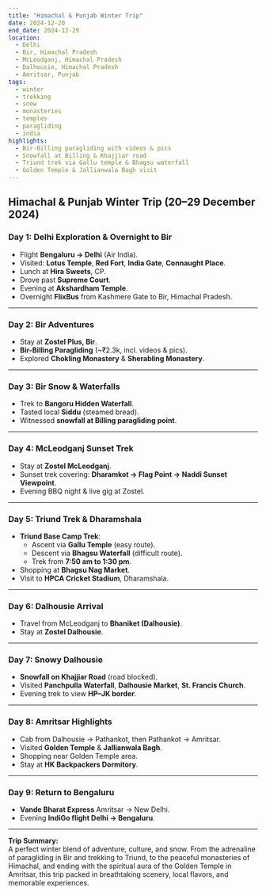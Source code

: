 ```yaml
---
title: "Himachal & Punjab Winter Trip"
date: 2024-12-20
end_date: 2024-12-29
location:
  - Delhi
  - Bir, Himachal Pradesh
  - McLeodganj, Himachal Pradesh
  - Dalhousie, Himachal Pradesh
  - Amritsar, Punjab
tags:
  - winter
  - trekking
  - snow
  - monasteries
  - temples
  - paragliding
  - india
highlights:
  - Bir-Billing paragliding with videos & pics
  - Snowfall at Billing & Khajjiar road
  - Triund trek via Gallu temple & Bhagsu waterfall
  - Golden Temple & Jallianwala Bagh visit
---
```


## Himachal & Punjab Winter Trip (20–29 December 2024)

### Day 1: Delhi Exploration & Overnight to Bir  
- Flight **Bengaluru → Delhi** (Air India).  
- Visited: **Lotus Temple**, **Red Fort**, **India Gate**, **Connaught Place**.  
- Lunch at **Hira Sweets**, CP.  
- Drove past **Supreme Court**.  
- Evening at **Akshardham Temple**.  
- Overnight **FlixBus** from Kashmere Gate to Bir, Himachal Pradesh.

---

### Day 2: Bir Adventures  
- Stay at **Zostel Plus, Bir**.  
- **Bir-Billing Paragliding** (~₹2.3k, incl. videos & pics).  
- Explored **Chokling Monastery** & **Sherabling Monastery**.

---

### Day 3: Bir Snow & Waterfalls  
- Trek to **Bangoru Hidden Waterfall**.  
- Tasted local **Siddu** (steamed bread).  
- Witnessed **snowfall at Billing paragliding point**.

---

### Day 4: McLeodganj Sunset Trek  
- Stay at **Zostel McLeodganj**.  
- Sunset trek covering: **Dharamkot → Flag Point → Naddi Sunset Viewpoint**.  
- Evening BBQ night & live gig at Zostel.

---

### Day 5: Triund Trek & Dharamshala  
- **Triund Base Camp Trek**:  
  - Ascent via **Gallu Temple** (easy route).  
  - Descent via **Bhagsu Waterfall** (difficult route).  
  - Trek from **7:50 am to 1:30 pm**.  
- Shopping at **Bhagsu Nag Market**.  
- Visit to **HPCA Cricket Stadium**, Dharamshala.

---

### Day 6: Dalhousie Arrival  
- Travel from McLeodganj to **Bhaniket (Dalhousie)**.  
- Stay at **Zostel Dalhousie**.

---

### Day 7: Snowy Dalhousie  
- **Snowfall on Khajjiar Road** (road blocked).  
- Visited **Panchpulla Waterfall**, **Dalhousie Market**, **St. Francis Church**.  
- Evening trek to view **HP–JK border**.

---

### Day 8: Amritsar Highlights  
- Cab from Dalhousie → Pathankot, then Pathankot → Amritsar.  
- Visited **Golden Temple** & **Jallianwala Bagh**.  
- Shopping near Golden Temple area.  
- Stay at **HK Backpackers Dormitory**.

---

### Day 9: Return to Bengaluru  
- **Vande Bharat Express** Amritsar → New Delhi.  
- Evening **IndiGo flight Delhi → Bengaluru**.

---

**Trip Summary:**  
A perfect winter blend of adventure, culture, and snow. From the adrenaline of paragliding in Bir and trekking to Triund, to the peaceful monasteries of Himachal, and ending with the spiritual aura of the Golden Temple in Amritsar, this trip packed in breathtaking scenery, local flavors, and memorable experiences.
